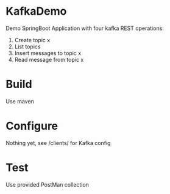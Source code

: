 # KafkaDemo
Demo SpringBoot Application with four kafka REST operations:

1. Create topic x
2. List topics
3. Insert messages to topic x
4. Read message from topic x

# Build
Use maven

# Configure
Nothing yet, see /clients/ for Kafka config

# Test
Use provided PostMan collection
